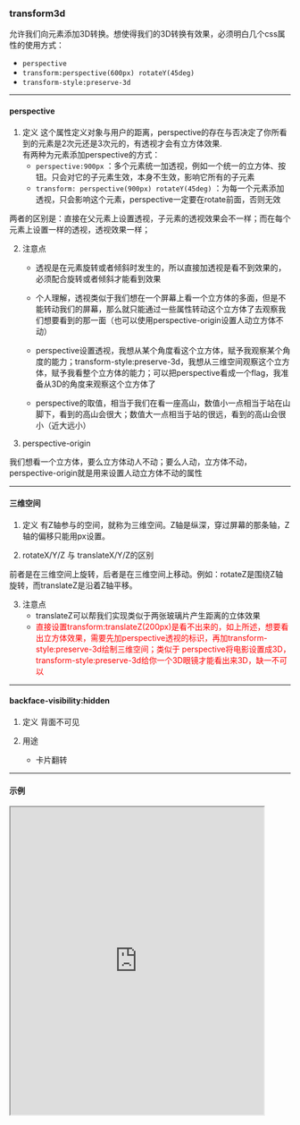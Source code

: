 ### transform3d
允许我们向元素添加3D转换。想使得我们的3D转换有效果，必须明白几个css属性的使用方式：
+ <code>perspective</code>
+ <code>transform:perspective(600px) rotateY(45deg)</code>
+ <code>transform-style:preserve-3d</code>

---

#### perspective
1. 定义
这个属性定义对象与用户的距离，perspective的存在与否决定了你所看到的元素是2次元还是3次元的，有透视才会有立方体效果.<br/>
有两种为元素添加perspective的方式：
    + `perspective:900px` ：多个元素统一加透视，例如一个统一的立方体、按钮。只会对它的子元素生效，本身不生效，影响它所有的子元素
    + `transform: perspective(900px) rotateY(45deg)` ：为每一个元素添加透视，只会影响这个元素，perspective一定要在rotate前面，否则无效

两者的区别是：直接在父元素上设置透视，子元素的透视效果会不一样；而在每个元素上设置一样的透视，透视效果一样；

2. 注意点
    + 透视是在元素旋转或者倾斜时发生的，所以直接加透视是看不到效果的，必须配合旋转或者倾斜才能看到效果
    + 个人理解，透视类似于我们想在一个屏幕上看一个立方体的多面，但是不能转动我们的屏幕，那么就只能通过一些属性转动这个立方体了去观察我们想要看到的那一面（也可以使用perspective-origin设置人动立方体不动）
    + perspective设置透视，我想从某个角度看这个立方体，赋予我观察某个角度的能力；transform-style:preserve-3d，我想从三维空间观察这个立方体，赋予我看整个立方体的能力；可以把perspective看成一个flag，我准备从3D的角度来观察这个立方体了

    + perspective的取值，相当于我们在看一座高山，数值小一点相当于站在山脚下，看到的高山会很大；数值大一点相当于站的很远，看到的高山会很小（近大远小）


3. perspective-origin

我们想看一个立方体，要么立方体动人不动；要么人动，立方体不动，perspective-origin就是用来设置人动立方体不动的属性

---

#### 三维空间
1. 定义
有Z轴参与的空间，就称为三维空间。Z轴是纵深，穿过屏幕的那条轴，Z轴的偏移只能用px设置。

2. rotateX/Y/Z 与 translateX/Y/Z的区别

前者是在三维空间上旋转，后者是在三维空间上移动。例如：rotateZ是围绕Z轴旋转，而translateZ是沿着Z轴平移。

3. 注意点
    + translateZ可以帮我们实现类似于两张玻璃片产生距离的立体效果
    + <font color="red">直接设置transform:translateZ(200px)是看不出来的，如上所述，想要看出立方体效果，需要先加perspective透视的标识，再加transform-style:preserve-3d绘制三维空间；类似于 perspective将电影设置成3D，transform-style:preserve-3d给你一个3D眼镜才能看出来3D，缺一不可以</font>

---

#### backface-visibility:hidden
1. 定义
背面不可见

2. 用途
    + 卡片翻转

---

#### 示例
<iframe width="90%" height="550" allowfullscreen="allowfullscreen" src="https://codepen.io/superwtt/embed/abZNmbo?height=450&theme-id=default&default-tab=result"></iframe>


